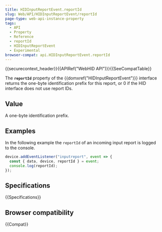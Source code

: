 ```yaml
---
title: HIDInputReportEvent.reportId
slug: Web/API/HIDInputReportEvent/reportId
page-type: web-api-instance-property
tags:
  - API
  - Property
  - Reference
  - reportId
  - HIDInputReportEvent
  - Experimental
browser-compat: api.HIDInputReportEvent.reportId
---
```

{{securecontext_header}}{{APIRef("WebHID API")}}{{SeeCompatTable}}

The **`reportId`**  property of the {{domxref("HIDInputReportEvent")}} interface returns the one-byte identification prefix for this report, or 0 if the HID interface does not use report IDs.

## Value

A one-byte identification prefix.

## Examples

In the following example the `reportId` of an incoming input report is logged to the console.

```js
device.addEventListener("inputreport", event => {
  const { data, device, reportId } = event;
  console.log(reportId);
});
```

## Specifications

{{Specifications}}

## Browser compatibility

{{Compat}}
